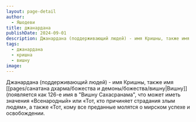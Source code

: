 ```yaml
---
layout: page-detail
author:
  - Яшодеви
title: джанардана
publishDate: 2024-09-01
description: Джанардана (поддерживающий людей) - имя Кришны, также имя Вишну (появляется как 126-е имя в "Вишну Сахасранама", что может иметь значения «Всенародный» или «Тот, кто причиняет страдания злым людям», а также «Тот, кому все преданные молятся о мирском успехе и освобождении.
tags:
  - джанардана
  - кришна
  - вишну
image:
---
```

Джанардана (поддерживающий людей) - имя Кришны, также имя [[pages/санатана дхарма/божества и демоны/божества/вишну|Вишну]] (появляется как 126-е имя в "Вишну Сахасранама", что может иметь значения «Всенародный» или «Тот, кто причиняет страдания злым людям», а также «Тот, кому все преданные молятся о мирском успехе и освобождении.


